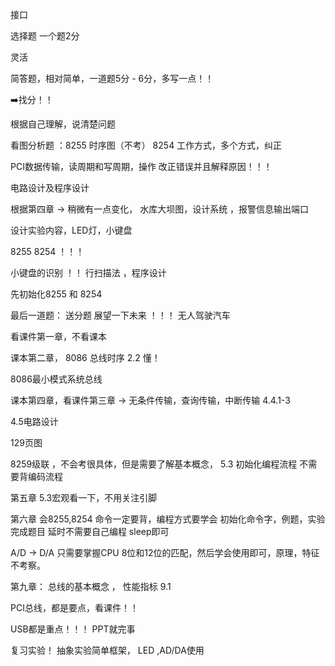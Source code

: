 接口

选择题 一个题2分

灵活

简答题，相对简单，一道题5分 - 6分，多写一点！！

:arrow_right:找分！！

根据自己理解，说清楚问题



看图分析题 ：8255 时序图（不考）  8254 工作方式，多个方式，纠正 

PCI数据传输，读周期和写周期，操作 改正错误并且解释原因！！！



电路设计及程序设计

根据第四章 -> 稍微有一点变化， 水库大坝图，设计系统 ，报警信息输出端口

设计实验内容，LED灯，小键盘 



8255  8254 ！！！

小键盘的识别 ！！ 行扫描法 ，程序设计

先初始化8255 和 8254



最后一道题： 送分题  展望一下未来 ！！！ 无人驾驶汽车 



看课件第一章，不看课本

课本第二章， 8086 总线时序 2.2 懂！

8086最小模式系统总线 

课本第四章，看课件第三章  -> 无条件传输，查询传输，中断传输  4.4.1-3

4.5电路设计

129页图  

8259级联 ，不会考很具体，但是需要了解基本概念， 5.3 初始化编程流程 不需要背编码流程

第五章 5.3宏观看一下，不用关注引脚

第六章 会8255,8254 命令一定要背，编程方式要学会  初始化命令字，例题，实验完成题目  延时不需要自己编程 sleep即可

A/D -> D/A 只需要掌握CPU 8位和12位的匹配，然后学会使用即可，原理，特征不考察。

第九章： 总线的基本概念 ， 性能指标 9.1 

PCI总线，都是要点，看课件！！ 

USB都是重点！！！ PPT就完事



复习实验！ 抽象实验简单框架， LED ,AD/DA使用



